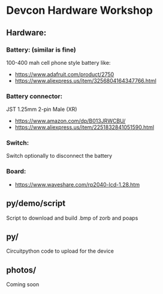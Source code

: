 # Devcon Hardware Workshop

## Hardware:
### Battery: (similar is fine)
100-400 mah cell phone style battery
like: 
* https://www.adafruit.com/product/2750
* https://www.aliexpress.us/item/3256804164347766.html

### Battery connector:
JST 1.25mm 2-pin Male (XR)
* https://www.amazon.com/dp/B013JRWCBU/
* https://www.aliexpress.us/item/2251832841051590.html

### Switch:
Switch optionally to disconnect the battery

### Board:
* https://www.waveshare.com/rp2040-lcd-1.28.htm

## py/demo/script
Script to download and build .bmp of zorb and poaps

## py/
Circuitpython code to upload for the device

## photos/
Coming soon
